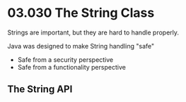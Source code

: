 # 03.030 The String Class

Strings are important, but they are hard to handle properly.

Java was designed to make String handling "safe"

* Safe from a security perspective
* Safe from a functionality perspective
  
## The String API

